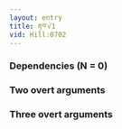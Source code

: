 ```yaml
---
layout: entry
title: རྟབ་√1
vid: Hill:0702
---
```

### Dependencies (N = 0)


### Two overt arguments


### Three overt arguments
